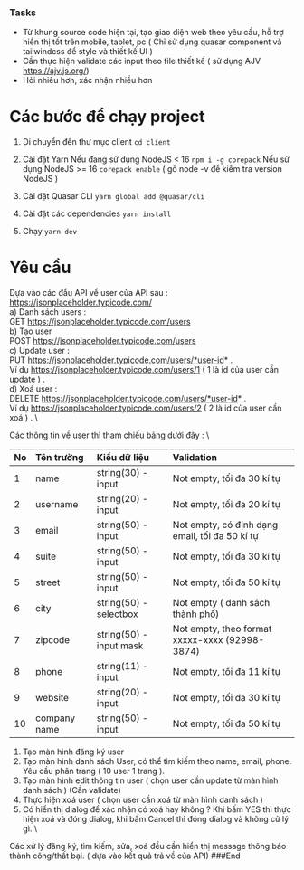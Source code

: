 ### Tasks

- Từ khung source code hiện tại, tạo giao diện web theo yêu cầu, hỗ trợ hiển thị tốt trên mobile, tablet, pc ( Chỉ sử dụng quasar component và tailwindcss để style và thiết kế UI )
- Cần thực hiện validate các input theo file thiết kế ( sử dụng AJV https://ajv.js.org/)
- Hỏi nhiều hơn, xác nhận nhiều hơn

# Các bước để chạy project
1. Di chuyển đến thư mục client
`cd client`
2. Cài đặt Yarn
Nếu đang sử dụng NodeJS < 16
`npm i -g corepack`
Nếu sử dụng NodeJS >= 16
`corepack enable`
( gõ node -v để kiểm tra version NodeJS )

3. Cài đặt Quasar CLI
`yarn global add @quasar/cli`

4. Cài đặt các dependencies
`yarn install`
5. Chạy
`yarn dev`

# Yêu cầu
Dựa vào các đầu API về user của API sau : https://jsonplaceholder.typicode.com/ \
a) Danh sách users : \
GET https://jsonplaceholder.typicode.com/users \
b) Tạo user \
POST https://jsonplaceholder.typicode.com/users \
c) Update user : \
PUT https://jsonplaceholder.typicode.com/users/*user-id* . \
Ví dụ https://jsonplaceholder.typicode.com/users/1 ( 1 là id của user cần update ) . \
d) Xoá user : \
DELETE  https://jsonplaceholder.typicode.com/users/*user-id* . \
Ví dụ https://jsonplaceholder.typicode.com/users/2 ( 2 là id của user cần xoá ) . \

Các thông tin về user thì tham chiếu bảng dưới đây : \

| No  | Tên trường  | Kiểu dữ liệu  | Validation  |
| :------------ | :------------ | :------------ | :------------ |
| 1  | name   | string(30) - input  | Not empty, tối đa 30 kí tự  |
| 2 | username  | string(20) - input  | Not empty, tối đa 20 kí tự  |
| 3 | email  | string(50) - input  | Not empty, có định dạng email, tối đa 50 kí tự  |
| 4  | suite   | string(50) - input  |  Not empty, tối đa 30 kí tự |
| 5  | street   | string(50) - input  |  Not empty, tối đa 50 kí tự |
| 6  | city   | string(50) - selectbox  |  Not empty ( danh sách thành phố) |
| 7  | zipcode   | string(50) - input mask  |  Not empty, theo format xxxxx-xxxx (92998-3874) |
| 8  | phone    | string(11) - input  |  Not empty, tối đa 11 kí tự|
| 9  | website     | string(20) - input  |  Not empty, tối đa 30 kí tự|
| 10  | company name     | string(50) - input  |  Not empty, tối đa 50 kí tự|

1. Tạo màn hình đăng ký user
2. Tạo màn hình danh sách User, có thể tìm kiếm theo name, email, phone. Yêu cầu phân trang ( 10 user 1 trang ).
3. Tạo màn hình edit thông tin user ( chọn user cần update từ màn hình danh sách ) (Cần validate)
4. Thực hiện xoá user ( chọn user cần xoá từ màn hình danh sách )
5.  Có hiển thị dialog để xác nhận có xoá hay không ? Khi bấm YES thì thực hiện xoá và đóng dialog, khi bấm Cancel thì đóng dialog và không cử lý gì. \

Các xử lý đăng ký, tìm kiếm, sửa, xoá đều cần hiển thị message thông báo thành công/thất bại. ( dựa vào kết quả trả về của API)
###End
